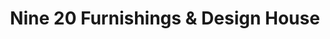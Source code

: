 ---
title: "Nine 20 Furnishings & Design House"
url: /north-east/nine-20-furnishings-und-design-house/
shop: Möbel
---